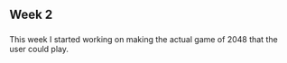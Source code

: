 ## Week 2
### 
This week I started working on making the actual game of 2048 that the user could play. 
